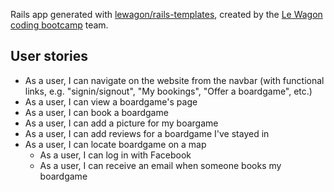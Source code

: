 Rails app generated with [lewagon/rails-templates](https://github.com/lewagon/rails-templates), created by the [Le Wagon coding bootcamp](https://www.lewagon.com) team.

## User stories

- As a user, I can navigate on the website from the navbar (with functional links, e.g. "signin/signout", "My bookings", "Offer a boardgame", etc.)
- As a user, I can view a boardgame's page
- As a user, I can book a boardgame
- As a user, I can add a picture for my boargame
- As a user, I can add reviews for a boardgame I've stayed in
- As a user, I can locate boardgame on a map
  - As a user, I can log in with Facebook
  - As a user, I can receive an email when someone books my boardgame
